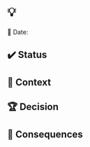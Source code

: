 # :bulb: <Decision Title>

:calendar: Date: <Date>

## :heavy_check_mark: Status

<Acceptedor In-progress orRejected>

## :dart: Context

<Description>

## :trophy: Decision

<Inference>

##  :traffic_light: Consequences

<Impact>